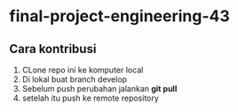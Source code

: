 # final-project-engineering-43
## Cara kontribusi

1. CLone repo ini ke komputer local
2. Di lokal buat branch develop
3. Sebelum push perubahan jalankan **git pull**
4. setelah itu push ke remote repository
